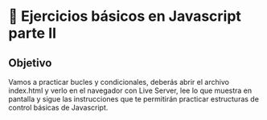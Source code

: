 # 🎠 Ejercicios básicos en Javascript parte II

## Objetivo

Vamos a practicar bucles y condicionales, deberás abrir el archivo index.html y verlo en el navegador con Live Server, lee lo que muestra en pantalla y sigue las instrucciones que te permitirán practicar estructuras de control básicas de Javascript.
